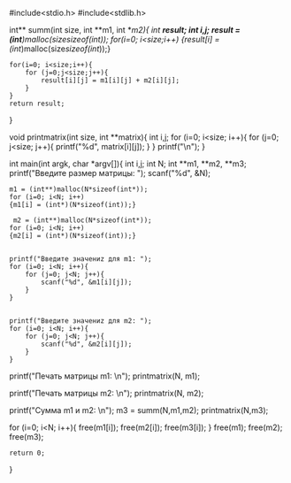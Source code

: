 #include<stdio.h>
#include<stdlib.h>


int** summ(int size, int **m1, int **m2){
    int **result;
    int i,j;
    result = (int**)malloc(size*sizeof(int*));
    for(i=0; i<size;i++)
    {result[i] = (int*)malloc(size*sizeof(int*));}
    
    for(i=0; i<size;i++){
        for (j=0;j<size;j++){
            result[i][j] = m1[i][j] + m2[i][j];
        }
    }
    return result;
    
}



void printmatrix(int size, int **matrix){
    int i,j;
    for (i=0; i<size; i++){
        for (j=0; j<size; j++){
            printf("%d", matrix[i][j]);
        }
    }
    printf("\n");
}



int main(int argk, char *argv[]){
    int i,j;
    int N;
    int **m1, **m2, **m3;
    printf("Введите размер матрицы: ");
    scanf("%d", &N);
    
    m1 = (int**)malloc(N*sizeof(int*));
    for (i=0; i<N; i++)
    {m1[i] = (int*)(N*sizeof(int));}
    
     m2 = (int**)malloc(N*sizeof(int*));
    for (i=0; i<N; i++)
    {m2[i] = (int*)(N*sizeof(int));}
    
    
    printf("Введите значениz для m1: ");
    for (i=0; i<N; i++){
        for (j=0; j<N; j++){
            scanf("%d", &m1[i][j]);
        }
    }
    
    
    printf("Введите значениz для m2: ");
    for (i=0; i<N; i++){
        for (j=0; j<N; j++){
            scanf("%d", &m2[i][j]);
        }
    }
   
   printf("Печать матрицы m1: \n");
   printmatrix(N, m1);
   
   printf("Печать матрицы m2: \n");
   printmatrix(N, m2);
   
   printf("Сумма m1 и m2: \n");
   m3 = summ(N,m1,m2);
   printmatrix(N,m3);
   
   for (i=0; i<N; i++){
       free(m1[i]);
       free(m2[i]);
       free(m3[i]);
   }
    free(m1);
    free(m2);
    free(m3);
    
    return 0;
}



